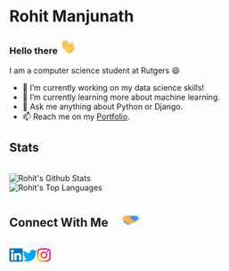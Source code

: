 # Rohit Manjunath

### Hello there <img src="https://github.com/abrohit/abrohit/blob/master/assets/Hi.gif" width="29px">

I am a computer science student at Rutgers 😄

- 🔭 I’m currently working on my data science skills!
- 🌱 I’m currently learning more about machine learning.
- 💬 Ask me anything about Python or Django.
- 📫 Reach me on my [Portfolio](https://www.abrohit.me/).

## Stats

<br>

<img alt="Rohit's Github Stats" src="https://github-readme-stats.vercel.app/api?username=abrohit&show_icons=true&hide_border=true&count_private=true&theme=radical&include_all_commits=true" />  
<br>
<img alt="Rohit's Top Languages" src="https://github-readme-stats.vercel.app/api/top-langs/?username=abrohit&layout=compact&theme=radical"/>

<br>

## Connect With Me <img src="https://github.com/abrohit/abrohit/blob/master/assets/Handshake.gif " height="32px">

<br>

<a href="https://www.linkedin.com/in/rohitmanjunath/" target="_blank">
  <img align="left" alt="Rohit Manjunath | Linkedin" width="24px" src="https://github.com/abrohit/abrohit/blob/master/assets/Linkedin.svg"/>
</a> &nbsp;&nbsp;

<a href="https://twitter.com/abrohit05" target="_blank">
  <img align="left" alt="Rohit Manjunath | Twitter" width="26px" src="https://github.com/abrohit/abrohit/blob/master/assets/Twitter.svg"/>
</a> &nbsp;&nbsp;

<a href="https://www.instagram.com/abrohit/" target="_blank">
  <img align="left" alt="Rohit Manjunath | Instagram" width="24px" src="https://github.com/abrohit/abrohit/blob/master/assets/Instagram.svg"/>
</a> &nbsp;&nbsp;
